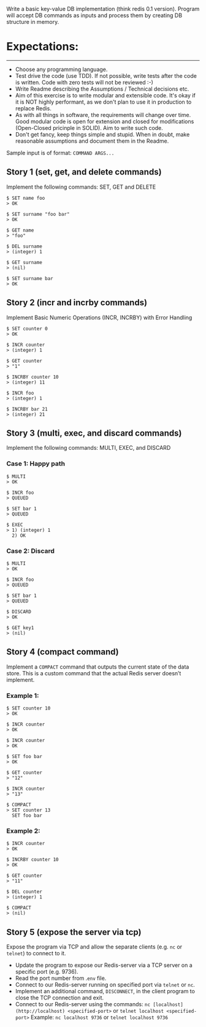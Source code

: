 
Write a basic key-value DB implementation (think redis 0.1 version). Program will accept DB commands as inputs and process them by creating DB structure in memory.

# Expectations:
---
- Choose any programming language.
- Test drive the code (use TDD). If not possible, write tests after the code is written. Code with zero tests will not be reviewed :-)
- Write Readme describing the Assumptions / Technical decisions etc.
- Aim of this exercise is to write modular and extensible code. It's okay if it is NOT highly performant, as we don't plan to use it in production to replace Redis.
- As with all things in software, the requirements will change over time. Good modular code is open for extension and closed for modifications (Open-Closed pricinple in SOLID). Aim to write such code.
- Don't get fancy, keep things simple and stupid. When in doubt, make reasonable assumptions and document them in the Readme.

Sample input is of format: `COMMAND ARGS...`

## Story 1 (set, get, and delete commands)
Implement the following commands: SET, GET and DELETE
```
$ SET name foo
> OK

$ SET surname "foo bar"
> OK

$ GET name
> "foo"

$ DEL surname
> (integer) 1  

$ GET surname           
> (nil)

$ SET surname bar 
> OK
```

## Story 2 (incr and incrby commands)
Implement Basic Numeric Operations (INCR, INCRBY) with Error Handling
```
$ SET counter 0
> OK

$ INCR counter    
> (integer) 1

$ GET counter     
> "1"

$ INCRBY counter 10 
> (integer) 11

$ INCR foo          
> (integer) 1

$ INCRBY bar 21    
> (integer) 21
```

## Story 3 (multi, exec, and discard commands)
Implement the following commands: MULTI, EXEC, and DISCARD
### Case 1: Happy path
```
$ MULTI
> OK

$ INCR foo        
> QUEUED

$ SET bar 1 
> QUEUED

$ EXEC
> 1) (integer) 1
  2) OK
```
### Case 2: Discard
```
$ MULTI           
> OK

$ INCR foo        
> QUEUED

$ SET bar 1 
> QUEUED

$ DISCARD   
> OK

$ GET key1  
> (nil)
```
## Story 4 (compact command)
Implement a `COMPACT` command that outputs the current state of the data store. This is a custom command that the actual Redis server doesn’t implement.
###
### Example 1:
```
$ SET counter 10
> OK

$ INCR counter
> OK

$ INCR counter
> OK

$ SET foo bar
> OK

$ GET counter    
> "12"

$ INCR counter
> "13"

$ COMPACT        
> SET counter 13
  SET foo bar
```
### Example 2:
```
$ INCR counter      
> OK 

$ INCRBY counter 10 
> OK

$ GET counter       
> "11"

$ DEL counter      
> (integer) 1

$ COMPACT           
> (nil)
```
## Story 5 (expose the server via tcp)

Expose the program via TCP and allow the separate clients (e.g. `nc` or `telnet`) to connect to it.

- Update the program to expose our Redis-server via a TCP server on a specific port (e.g. 9736).
- Read the port number from .`env` file.
- Connect to our Redis-server running on specified port via `telnet` or `nc`.
- Implement an additional command, `DISCONNECT`, in the client program to close the TCP connection and exit.
- Connect to our Redis-server using the commands: `nc [localhost](http://localhost) <specified-port>` or `telnet localhost <specified-port>`
Example: `nc localhost 9736` or `telnet localhost 9736`